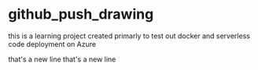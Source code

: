 # github_push_drawing
this is a learning project created primarly to test out docker and serverless code deployment on Azure

that's a new line
that's a new line